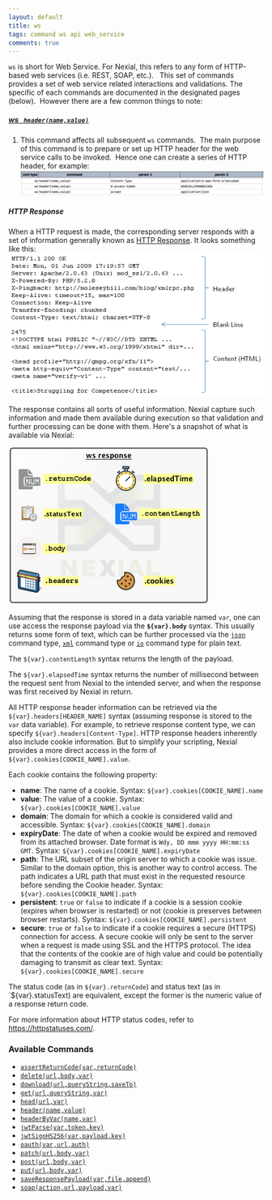 ```yaml
---
layout: default
title: ws
tags: command ws api web_service
comments: true
---
```



`ws` is short for Web Service.  For Nexial, this refers to any form of HTTP-based web services (i.e. REST, SOAP, etc.).  
This set of commands provides a set of web service related interactions and validations.  The specific of each 
commands are documented in the designated pages (below).  However there are a few common things to note:

##### [ws &nbsp; `header(name,value)`](header(name,value))
1. This command affects all subsequent `ws` commands.  The main purpose of this command is to prepare or set up 
   HTTP header for the web service calls to be invoked.  Hence one can create a series of HTTP header, for example:  
   ![](./image/index_01.png)

##### HTTP Response
When a HTTP request is made, the corresponding server responds with a set of information generally known as 
<a href="https://www.w3.org/Protocols/rfc2616/rfc2616-sec6.html" class="external-link" target="_nexial_external">HTTP Response</a>.  It looks
something like this:<br/>
![response](image/index_02.png)

The response contains all sorts of useful information.  Nexial capture such information and made them available during
execution so that validation and further processing can be done with them.  Here's a snapshot of what is available
via Nexial:<br/>

![](image/index_03.png)

Assuming that the response is stored in a data variable named `var`, one can use access the response payload via the
**`${var}.body`** syntax.  This usually returns some form of text, which can be further processed via the 
[`json`](../json/index) command type, [`xml`](../xml/index) command type or [`io`](../io/index) command type for plain
text.

The `${var}.contentLength` syntax returns the length of the payload.

The `${var}.elapsedTime` syntax returns the number of millisecond between the request sent from Nexial to the intended
server, and when the response was first received by Nexial in return.

All HTTP response header information can be retrieved via the `${var}.headers[HEADER_NAME]` syntax (assuming response
is stored to the `var` data variable).  For example, to retrieve response content type, we can specify
`${var}.headers[Content-Type]`.  HTTP response headers inherently also include cookie information.  But to simplify
your scripting, Nexial provides a more direct access in the form of `${var}.cookies[COOKIE_NAME].value`.

Each cookie contains the following property:
- **name**: The name of a cookie.  Syntax: `${var}.cookies[COOKIE_NAME].name`
- **value**: The value of a cookie.  Syntax: `${var}.cookies[COOKIE_NAME].value`
- **domain**: The domain for which a cookie is considered valid and accessible. Syntax: `${var}.cookies[COOKIE_NAME].domain`
- **expiryDate**: The date of when a cookie would be expired and removed from its attached browser.  Date format is
	 `Wdy, DD mmm yyyy HH:mm:ss GMT`.  Syntax: `${var}.cookies[COOKIE_NAME].expiryDate`
- **path**: The URL subset of the origin server to which a cookie was issue.  Similar to the domain option, this is 
  another way to control access.  The path indicates a URL path that must exist in the requested resource before 
  sending the Cookie header. Syntax: `${var}.cookies[COOKIE_NAME].path`
- **persistent**: `true` or `false` to indicate if a cookie is a session cookie (expires when browser is restarted) or not
  (cookie is preserves between browser restarts).  Syntax: `${var}.cookies[COOKIE_NAME].persistent`
- **secure**: `true` or `false` to indicate if a cookie requires a secure (HTTPS) connection for access.  A secure cookie 
  will only be sent to the server when a request is made using SSL and the HTTPS protocol. The idea that the contents 
  of the cookie are of high value and could be potentially damaging to transmit as clear text.  Syntax: 
  `${var}.cookies[COOKIE_NAME].secure`

The status code (as in `${var}.returnCode`) and status text (as in `${var}.statusText) are equivalent, except the former
is the numeric value of a response return code. 

For more information about HTTP status codes, refer to
<a href="https://httpstatuses.com/" class="external-link" target="_nexial_external">https://httpstatuses.com/</a>.  


### Available Commands
- [`assertReturnCode(var,returnCode)`](assertReturnCode(var,returnCode))
- [`delete(url,body,var)`](delete(url,body,var))
- [`download(url,queryString,saveTo)`](download(url,queryString,saveTo))
- [`get(url,queryString,var)`](get(url,queryString,var))
- [`head(url,var)`](head(url,var))
- [`header(name,value)`](header(name,value))
- [`headerByVar(name,var)`](headerByVar(name,var))
- [`jwtParse(var,token,key)`](jwtParse(var,token,key))
- [`jwtSignHS256(var,payload,key)`](jwtSignHS256(var,payload,key))
- [`oauth(var,url,auth)`](oauth(var,url,auth))
- [`patch(url,body,var)`](patch(url,body,var))
- [`post(url,body,var)`](post(url,body,var))
- [`put(url,body,var)`](put(url,body,var))
- [`saveResponsePayload(var,file,append)`](saveResponsePayload(var,file,append))
- [`soap(action,url,payload,var)`](soap(action,url,payload,var))
